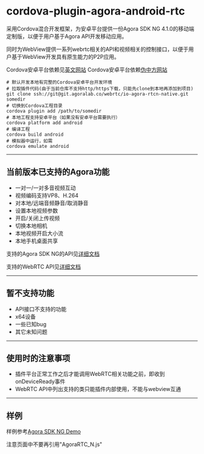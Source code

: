 # cordova-plugin-agora-android-rtc

采用Cordova混合开发框架，为安卓平台提供一份Agora SDK NG 4.1.0的移动端定制版，以便于用户基于Agora API开发移动应用。

同时为WebView提供一系列webrtc相关的API和视频相关的控制接口，以便于用户基于WebView开发具有原生能力的P2P应用。

Cordova安卓平台依赖见[英文网站](https://cordova.apache.org/docs/en/latest/guide/platforms/android/)
Cordova安卓平台依赖[伪中方网站](https://cordova.apache.org/docs/zh-cn/latest/guide/platforms/android/)

``` shell
# 默认开发本地有完整的Cordova安卓平台开发环境
# 拉取插件代码(由于当前仓库不支持http/https下载，只能先clone到本地再添加到项目)
git clone ssh://git@git.agoralab.co/webrtc/io-agora-rtcn-native.git somedir
# 切换到Cordova工程目录
cordova plugin add /path/to/somedir
# 本地工程支持安卓平台（如果没有安卓平台需要执行）
cordova platform add android
# 编译工程
cordova build android
# 模拟器中运行，如需
cordova emulate android
```

---

## 当前版本已支持的Agora功能

- 一对一/一对多音视频互动
- 视频编码支持VP8、H.264
- 对本地/远端音频静音/取消静音
- 设置本地视频参数
- 开启/关闭上传视频
- 切换本地相机
- 本地视频开启大小流
- 本地手机桌面共享

支持的Agora SDK NG的API见[详细文档](./Supported_Agora_API.md)

支持的WebRTC API见[详细文档](./Supported_WebRTC_API.md)

---

## 暂不支持功能

- API接口不支持的功能
- x64设备
- 一些已知bug
- 其它未知问题

---

## 使用时的注意事项

- 插件平台正常工作之后才能调用WebRTC相关功能之前，即收到onDeviceReady事件
- WebRTC API中列出支持的类只能插件内部使用，不能与webview互通

---

## 样例

样例参考[Agora SDK NG Demo](https://agoraio-community.github.io/AgoraWebSDK-NG/demo/)

注意页面中不要再引用"AgoraRTC_N.js"
